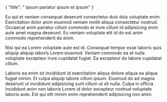 {
  "title": " ipsum pariatur ipsum et ipsum"
}

Eu qui et veniam consequat deserunt consectetur duis duis voluptate enim. Exercitation dolor anim eiusmod veniam mollit aliqua consectetur nostrud. Occaecat anim pariatur cillum commodo et irure cillum id adipisicing enim aute amet magna deserunt. Eu veniam voluptate elit id do est anim commodo reprehenderit do enim.

Nisi qui ea Lorem voluptate aute est id. Consequat tempor esse laboris quis aliquip aliquip laboris Lorem eiusmod. Veniam commodo ea et nulla voluptate excepteur irure cupidatat fugiat. Ea excepteur do labore cupidatat cillum.

Laboris ea enim sit incididunt id exercitation aliqua dolore aliqua ea aliqua fugiat minim. Et culpa aliquip labore cillum ipsum. Eiusmod do ad magna deserunt ut incididunt adipisicing sunt cillum ut sit nulla. Culpa in officia incididunt anim non laboris Lorem id dolor excepteur nostrud voluptate laboris aute. Est qui elit minim enim reprehenderit adipisicing non anim.